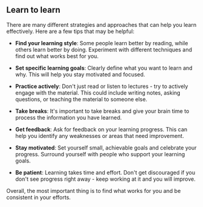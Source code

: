 ## Learn to learn

There are many different strategies and approaches that can help you learn effectively. Here are a few tips that may be helpful:

- **Find your learning style**: Some people learn better by reading, while others learn better by doing. Experiment with different techniques and find out what works best for you.

- **Set specific learning goals**: Clearly define what you want to learn and why. This will help you stay motivated and focused.

- **Practice actively**: Don't just read or listen to lectures - try to actively engage with the material. This could include writing notes, asking questions, or teaching the material to someone else.

- **Take breaks**: It's important to take breaks and give your brain time to process the information you have learned.

- **Get feedback**: Ask for feedback on your learning progress. This can help you identify any weaknesses or areas that need improvement.

- **Stay motivated**: Set yourself small, achievable goals and celebrate your progress. Surround yourself with people who support your learning goals.

- **Be patient**: Learning takes time and effort. Don't get discouraged if you don't see progress right away - keep working at it and you will improve.

Overall, the most important thing is to find what works for you and be consistent in your efforts. 
